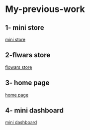 # My-previous-work

## 1- mini store

[mini store](https://www.ahmedspurs1.netlify.app)

## 2-flwars store

[flowars store](https://www.ahmedspurs3.netlify.app)

## 3- home page

[home page](https://www.ahmedspurs.netlify.app)

## 4- mini dashboard

[mini dashboard](https://www.ahmedspurs2.netlify.app)
